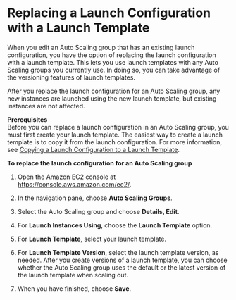 # Replacing a Launch Configuration with a Launch Template<a name="replace-launch-config"></a>

When you edit an Auto Scaling group that has an existing launch configuration, you have the option of replacing the launch configuration with a launch template\. This lets you use launch templates with any Auto Scaling groups you currently use\. In doing so, you can take advantage of the versioning features of launch templates\. 

After you replace the launch configuration for an Auto Scaling group, any new instances are launched using the new launch template, but existing instances are not affected\. 

**Prerequisites**  
Before you can replace a launch configuration in an Auto Scaling group, you must first create your launch template\. The easiest way to create a launch template is to copy it from the launch configuration\. For more information, see [Copying a Launch Configuration to a Launch Template](copy-launch-config.md)\.

**To replace the launch configuration for an Auto Scaling group**

1. Open the Amazon EC2 console at [https://console\.aws\.amazon\.com/ec2/](https://console.aws.amazon.com/ec2/)\.

1. In the navigation pane, choose **Auto Scaling Groups**\.

1. Select the Auto Scaling group and choose **Details, Edit**\. 

1. For **Launch Instances Using**, choose the **Launch Template** option\.

1. For **Launch Template**, select your launch template\.

1. For **Launch Template Version**, select the launch template version, as needed\. After you create versions of a launch template, you can choose whether the Auto Scaling group uses the default or the latest version of the launch template when scaling out\.

1. When you have finished, choose **Save**\. 